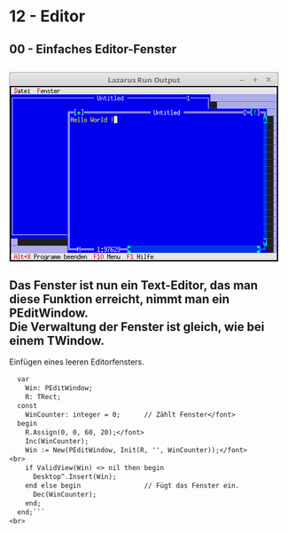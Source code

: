 # 12 - Editor
## 00 - Einfaches Editor-Fenster
<img src="image.png" alt="Selfhtml"><br><br>
Das Fenster ist nun ein Text-Editor, das man diese Funktion erreicht, nimmt man ein <b>PEditWindow</b>.<br>
Die Verwaltung der Fenster ist gleich, wie bei einem <b>TWindow</b>.<br>
---
Einfügen eines leeren Editorfensters.<br>
```pascal>  procedure TMyApp.NewWindows;
  var
    Win: PEditWindow;
    R: TRect;
  const
    WinCounter: integer = 0;      // Zählt Fenster</font>
  begin
    R.Assign(0, 0, 60, 20);</font>
    Inc(WinCounter);
    Win := New(PEditWindow, Init(R, '', WinCounter));</font>
<br>
    if ValidView(Win) <> nil then begin
      Desktop^.Insert(Win);
    end else begin                // Fügt das Fenster ein.
      Dec(WinCounter);
    end;
  end;```
<br>
